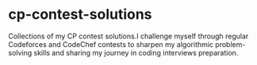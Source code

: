 # cp-contest-solutions
Collections of my CP contest solutions.I challenge myself through regular Codeforces and CodeChef contests to sharpen my algorithmic problem-solving skills and sharing my journey in coding interviews preparation.
